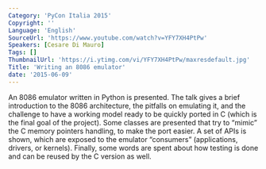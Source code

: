 ```yaml
---
Category: 'PyCon Italia 2015'
Copyright: ''
Language: 'English'
SourceUrl: 'https://www.youtube.com/watch?v=YFY7XH4PtPw'
Speakers: [Cesare Di Mauro]
Tags: []
ThumbnailUrl: 'https://i.ytimg.com/vi/YFY7XH4PtPw/maxresdefault.jpg'
Title: 'Writing an 8086 emulator'
date: '2015-06-09'
---
```

An 8086 emulator written in Python is presented. The talk gives a brief introduction to the 8086 architecture, the pitfalls on emulating it, and the challenge to have a working model ready to be quickly ported in C (which is the final goal of the project). Some classes are presented that try to “mimic” the C memory pointers handling, to make the port easier. A set of APIs is shown, which are exposed to the emulator “consumers” (applications, drivers, or kernels). Finally, some words are spent about how testing is done and can be reused by the C version as well.
